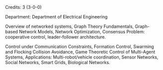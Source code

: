 Credits: 3 (3-0-0)

Department: Department of Electrical Engineering

Overview of networked systems, Graph Theory Fundamentals, Graph- based Network Models, Network Optimization, Consensus Problem: cooperative control, leader-follower architecture.

Control under Communication Constraints, Formation Control, Swarming and Flocking Collision Avoidance, Game Theoretic Control of Multi-Agent Systems, Applications: Multi-robot/vehicle coordination, Sensor Networks, Social Networks, Smart Grids, Biological Networks.